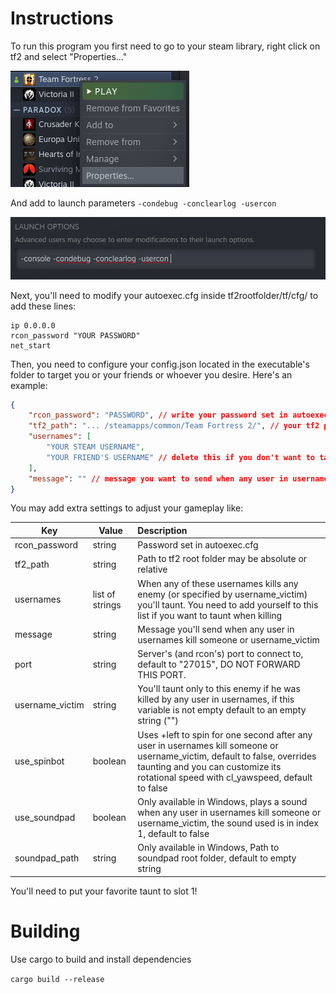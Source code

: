 # Instructions

To run this program you first need to go to your steam library, right click on tf2 and select "Properties..."

![](assets/20220804_033754_image.png)

And add to launch parameters `-condebug -conclearlog -usercon`

![](assets/20220804_033959_image.png)

Next, you'll need to modify your autoexec.cfg inside tf2rootfolder/tf/cfg/ to add these lines:

```
ip 0.0.0.0
rcon_password "YOUR PASSWORD"
net_start
```

Then, you need to configure your config.json located in the executable's folder to target you or your friends or whoever you desire. Here's an example:

```json
{
    "rcon_password": "PASSWORD", // write your password set in autoexec.cfg
    "tf2_path": "... /steamapps/common/Team Fortress 2/", // your tf2 path
    "usernames": [
        "YOUR STEAM USERNAME",
        "YOUR FRIEND'S USERNAME" // delete this if you don't want to taunt when your friend kill
    ],
    "message": "" // message you want to send when any user in usernames kill someone
}
```

You may add extra settings to adjust your gameplay like:


| Key             | Value           | Description                                                                                                                                                                                                       |
| ----------------- | ----------------- | :------------------------------------------------------------------------------------------------------------------------------------------------------------------------------------------------------------------ |
| rcon_password   | string          | Password set in autoexec.cfg                                                                                                                                                                                      |
| tf2_path        | string          | Path to tf2 root folder may be absolute or relative                                                                                                                                                               |
| usernames       | list of strings | When any of these usernames kills any enemy (or specified by username_victim) you'll taunt. You need to add yourself to this list if you want to taunt when killing                                               |
| message         | string          | Message you'll send when any user in usernames kill someone or username_victim                                                                                                                                    |
| port            | string          | Server's (and rcon's) port to connect to, default to "27015", DO NOT FORWARD THIS PORT.                                                                                                                           |
| username_victim | string          | You'll taunt only to this enemy if he was killed by any user in usernames, if this variable is not empty default to an empty string ("")                                                                          |
| use_spinbot     | boolean         | Uses +left to spin for one second after any user in usernames kill someone or username_victim, default to false, overrides taunting and you can customize its rotational speed with cl_yawspeed, default to false |
| use_soundpad    | boolean         | Only available in Windows, plays a sound when any user in usernames kill someone or username_victim, the sound used is in index 1, default to false                                                               |
| soundpad_path   | string          | Only available in Windows, Path to soundpad root folder, default to empty string                                                                                                                                  |

You'll need to put your favorite taunt to slot 1!

# Building

Use cargo to build and install dependencies

`cargo build --release`